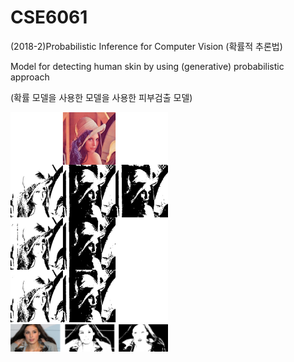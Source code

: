 # CSE6061
(2018-2)Probabilistic Inference for Computer Vision (확률적 추론법)

Model for detecting human skin by using (generative) probabilistic approach

(확률 모델을 사용한 모델을 사용한 피부검출 모델)

<img src="./img1.png" width="50%" height="50%">
<img src="./img2.png" width="50%" height="50%">
